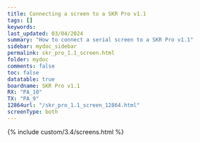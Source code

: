 ```yaml
---
title: Connecting a screen to a SKR Pro v1.1
tags: []
keywords: 
last_updated: 03/04/2024
summary: "How to connect a serial screen to a SKR Pro v1.1"
sidebar: mydoc_sidebar
permalink: skr_pro_1.1_screen.html
folder: mydoc
comments: false
toc: false
datatable: true
boardname: SKR Pro v1.1
RX: "PA_10"
TX: "PA_9"
12864url: "/skr_pro_1.1_screen_12864.html"
screenType: both
---
```


{% include custom/3.4/screens.html %}
